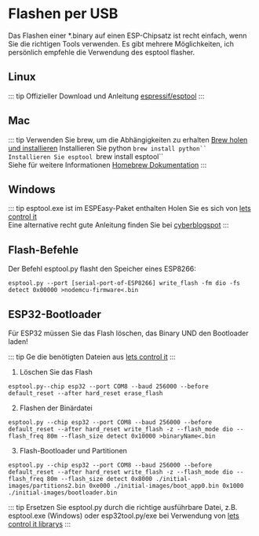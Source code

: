 # Flashen per USB

Das Flashen einer *.binary auf einen ESP-Chipsatz ist recht einfach, wenn Sie die richtigen Tools verwenden.
Es gibt mehrere Möglichkeiten, ich persönlich empfehle die Verwendung des esptool flasher.

## Linux
::: tip Offizieller Download und Anleitung
[espressif/esptool](https://github.com/espressif/esptool)
:::

## Mac
::: tip Verwenden Sie brew, um die Abhängigkeiten zu erhalten
[Brew holen und installieren](https://brew.sh)
Installieren Sie python ```brew install python``  
Installieren Sie esptool ```brew install esptool``  
Siehe für weitere Informationen [Homebrew Dokumentation](https://docs.brew.sh/Homebrew-and-Python)
:::

## Windows
::: tip esptool.exe ist im ESPEasy-Paket enthalten
Holen Sie es sich von [lets control it](https://github.com/letscontrolit/ESPEasy/files/5566286/esp32tool-initial-flashing.zip)  
Eine alternative recht gute Anleitung finden Sie bei [cyberblogspot](https://cyberblogspot.com/how-to-install-esptool-on-windows-10/)
:::

## Flash-Befehle
Der Befehl esptool.py flasht den Speicher eines ESP8266:

```esptool.py --port [serial-port-of-ESP8266] write_flash -fm dio -fs detect 0x00000 >nodemcu-firmware<.bin```

## ESP32-Bootloader
Für ESP32 müssen Sie das Flash löschen, das Binary UND den Bootloader laden!

::: tip
Ge die benötigten Dateien aus [lets control it](https://github.com/letscontrolit/ESPEasy/files/5566286/esp32tool-initial-flashing.zip)
:::

1) Löschen Sie das Flash
```
esptool.py--chip esp32 --port COM8 --baud 256000 --before default_reset --after hard_reset erase_flash
```

2) Flashen der Binärdatei
```
esptool.py --chip esp32 --port COM8 --baud 256000 --before default_reset --after hard_reset write_flash -z --flash_mode dio --flash_freq 80m --flash_size detect 0x10000 >binaryName<.bin
```

3) Flash-Bootloader und Partitionen
```
esptool.py --chip esp32 --port COM8 --baud 256000 --before default_reset --after hard_reset write_flash -z --flash_mode dio --flash_freq 80m --flash_size detect 0x8000 ./initial-images/partitions2.bin 0xe000 ./initial-images/boot_app0.bin 0x1000 ./initial-images/bootloader.bin
```

::: tip
Ersetzen Sie esptool.py durch die richtige ausführbare Datei, z.B. esptool.exe (Windows) oder esp32tool.py/exe bei Verwendung von [lets control it librarys](https://github.com/letscontrolit/ESPEasy/files/5566286/esp32tool-initial-flashing.zip)
:::
